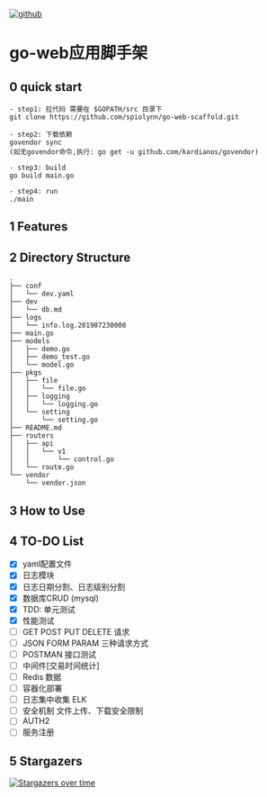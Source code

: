 [![github](https://img.shields.io/badge/github-spiolynn-brightgreen.svg)](http://panzi.online)

# go-web应用脚手架


## 0 quick start

```
- step1: 拉代码 需要在 $GOPATH/src 目录下
git clone https://github.com/spiolynn/go-web-scaffold.git

- step2: 下载依赖
govendor sync
(如无govendor命令,执行: go get -u github.com/kardianos/govendor)

- step3: build
go build main.go

- step4: run
./main

```


## 1 Features



## 2 Directory Structure

```
.
├── conf
│   └── dev.yaml
├── dev
│   └── db.md
├── logs
│   └── info.log.201907230000
├── main.go
├── models
│   ├── demo.go
│   ├── demo_test.go
│   └── model.go
├── pkgs
│   ├── file
│   │   └── file.go
│   ├── logging
│   │   └── logging.go
│   └── setting
│       └── setting.go
├── README.md
├── routers
│   ├── api
│   │   └── v1
│   │       └── control.go
│   └── route.go
└── vendor
    └── vendor.json

```

## 3 How to Use



## 4 TO-DO List

- [x] yaml配置文件
- [x] 日志模块
- [x] 日志日期分割、日志级别分割
- [x] 数据库CRUD (mysql)
- [X] TDD: 单元测试
- [X] 性能测试
- [ ] GET POST PUT DELETE 请求
- [ ] JSON FORM PARAM 三种请求方式
- [ ] POSTMAN 接口测试
- [ ] 中间件[交易时间统计]
- [ ] Redis 数据
- [ ] 容器化部署
- [ ] 日志集中收集 ELK
- [ ] 安全机制 文件上传、下载安全限制
- [ ] AUTH2
- [ ] 服务注册 

## 5 Stargazers


[![Stargazers over time](https://starchart.cc/spiolynn/go-web-scaffold.svg)](https://starchart.cc/spiolynn/go-web-scaffold)